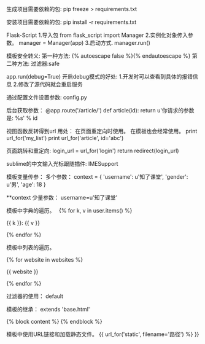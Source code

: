生成项目需要依赖的包:
pip freeze > requirements.txt

安装项目需要依赖的包:
pip install -r requirements.txt

Flask-Script
1.导入包
from flask_script import Manager
2.实例化对象传入参数。
manager = Manager(app)
3.启动方式.
manager.run()

模板安全转义:
第一种方法:
{% autoescape false %}{% endautoescape %}
第二种方法:
过滤器:safe

app.run(debug=True)
开启debug模式的好处: 
1.开发时可以查看到具体的报错信息
2.修改了源代码就会重启服务

通过配置文件设置参数:
config.py 

后台获取参数：
@app.route('/article/<id>')
def article(id):
	return u'你请求的参数是: %s' % id

视图函数反转得到url
用处：
在页面重定向时使用。
在模板也会经常使用。
print url_for('my_list')
print url_for('article', id='abc')

页面跳转和重定向:
login_url = url_for('login')
return redirect(login_url)

sublime的中文输入光标跟随插件:
IMESupport

模板变量传参：
多个参数：
context = {
		'username': u'知了课堂',
		'gender': u'男',
		'age': 18
	}

**context
少量参数：
username=u'知了课堂'

模板中字典的遍历。　
{% for k, v in user.items() %}
	<p>{{ k }}: {{ v }}</p>
{% endfor %}

模板中列表的遍历。

{% for website in websites %}
	<p>{{ website }}</p>
{% endfor %}

过滤器的使用：
default

模板的继承：
extends 'base.html'

{% block content %}
{% endblock %}

模板中使用URL链接和加载静态文件。
{{ url_for('static', filename='路径') %} }} 



